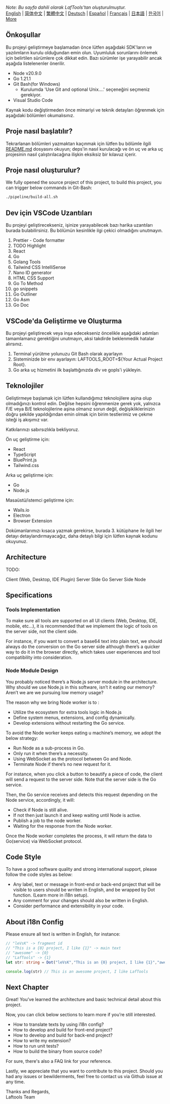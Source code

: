 <i>Note: Bu sayfa dahili olarak LafTools'tan oluşturulmuştur.</i> <br/> [English](/docs/en_US)  |  [简体中文](/docs/zh_CN)  |  [繁體中文](/docs/zh_HK)  |  [Deutsch](/docs/de)  |  [Español](/docs/es)  |  [Français](/docs/fr)  |  [日本語](/docs/ja)  |  [한국어](/docs/ko) | [More](/docs/) <br/>

## Önkoşullar

Bu projeyi geliştirmeye başlamadan önce lütfen aşağıdaki SDK'ların ve yazılımların kurulu olduğundan emin olun. Uyumluluk sorunlarını önlemek için belirtilen sürümlere çok dikkat edin. Bazı sürümler işe yarayabilir ancak aşağıda listelenenler önerilir.

- Node v20.9.0
- Go 1.21.1
- Git Bash(for Windows)
  - Kurulumda 'Use Git and optional Unix....' seçeneğini seçmeniz gerekiyor.
- Visual Studio Code

Kaynak kodu değiştirmeden önce mimariyi ve teknik detayları öğrenmek için aşağıdaki bölümleri okumalısınız.

## Proje nasıl başlatılır?

Tekrarlanan bölümleri yazmaktan kaçınmak için lütfen bu bölümle ilgili [README.md](../README.md) dosyasını okuyun; deps'in nasıl kurulacağı ve ön uç ve arka uç projesinin nasıl çalıştırılacağına ilişkin eksiksiz bir kılavuz içerir.

## Proje nasıl oluşturulur?

We fully opened the source project of this project, to build this project, you can trigger below commands in Git-Bash:

```bash
./pipeline/build-all.sh
```

## Dev için VSCode Uzantıları

Bu projeyi geliştirecekseniz, işinize yarayabilecek bazı harika uzantıları burada bulabilirsiniz. Bu bölümün kesinlikle ilgi çekici olmadığını unutmayın.

1. Prettier - Code formatter
2. TODO Highlight
3. React
4. Go
5. Golang Tools
6. Tailwind CSS IntelliSense
7. Nano ID generator
8. HTML CSS Support
9. Go To Method
10. go snippets
11. Go Outliner
12. Go Asm
13. Go Doc

## VSCode'da Geliştirme ve Oluşturma

Bu projeyi geliştirecek veya inşa edecekseniz öncelikle aşağıdaki adımları tamamlamanız gerektiğini unutmayın, aksi takdirde beklenmedik hatalar alırsınız.

1. Terminal yürütme yolunuzu Git Bash olarak ayarlayın
2. Sisteminizde bir env ayarlayın: LAFTOOLS_ROOT=${Your Actual Project Root}.
3. Go arka uç hizmetini ilk başlattığınızda dlv ve gopls'i yükleyin.

## Teknolojiler

Geliştirmeye başlamak için lütfen kullandığımız teknolojilere aşina olup olmadığınızı kontrol edin. Değilse hepsini öğrenmenize gerek yok, yalnızca F/E veya B/E teknolojilerine aşina olmanız sorun değil, değişikliklerinizin doğru şekilde yapıldığından emin olmak için birim testlerimiz ve çekme isteği iş akışımız var.

Katkılarınızı sabırsızlıkla bekliyoruz.

Ön uç geliştirme için:

- React
- TypeScript
- BluePrint.js
- Tailwind.css

Arka uç geliştirme için:

- Go
- Node.js

Masaüstü/istemci geliştirme için:

- Wails.io
- Electron
- Browser Extension

Dokümanlarımızı kısaca yazmak gerekirse, burada 3. kütüphane ile ilgili her detayı detaylandırmayacağız, daha detaylı bilgi için lütfen kaynak kodunu okuyunuz.

## Architecture

TODO:

Client (Web, Desktop, IDE Plugin)
<interact with>
Server SIde Go
<interact with>
Server Side Node

## Specifications

### Tools Implementation

To make sure all tools are supported on all UI clients (Web, Desktop, IDE, mobile, etc…), it is recommended that we implement the logic of tools on the server side, not the client side.

For instance, if you want to convert a base64 text into plain text, we should always do the conversion on the Go server side although there’s a quicker way to do it in the browser directly, which takes user experiences and tool compatibility into consideration.

### Node Module Design

You probably noticed there’s a Node.js server module in the architecture. Why should we use Node.js in this software, isn’t it eating our memory? Aren’t we are we pursuing low memory usage?

The reason why we bring Node worker is to :

- Utilize the ecosystem for extra tools logic in Node.js
- Define system menus, extensions, and config dynamically.
- Develop extensions without restarting the Go service.

To avoid the Node worker keeps eating u machine’s memory, we adopt the below strategy:

- Run Node as a sub-process in Go.
- Only run it when there’s a necessity.
- Using WebSocket as the protocol between Go and Node.
- Terminate Node if there’s no new request for it.

For instance, when you click a button to beautify a piece of code, the client will send a request to the server side. Note that the server side is the Go service.

Then, the Go service receives and detects this request depending on the Node service, accordingly, it will:

- Check if Node is still alive.
- If not then just launch it and keep waiting until Node is active.
- Publish a job to the node worker.
- Waiting for the response from the Node worker.

Once the Node worker completes the process, it will return the data to Go(service) via WebSocket protocol.

## Code Style

To have a good software quality and strong international support, please follow the code styles as below:

- Any label, text or message in front-end or back-end project that will be visible to users should be wrriten in English, and be wrapped by Dot function. (Learn more in i18n setup).
- Any comment for your changes should also be written in English.
- Consider performance and extensibility in your code.

## About i18n Config

Please ensure all text is written in English, for instance:

```Typescript
// "leVsK" -> fragment id
// "This is a {0} project, I like {1}" -> main text
// "awesome" -> {0}
// "LafTools" -> {1}
let str: string = Dot("leVsK","This is an {0} project, I like {1}","awesome","LafTools")

console.log(str) // This is an awesome project, I like LafTools
```

## Next Chapter

Great! You’ve learned the architecture and basic technical detail about this project.

Now, you can click below sections to learn more if you’re still interested.

- How to translate texts by using i18n config?
- How to develop and build for front-end project?
- How to develop and build for back-end project?
- How to write my extension?
- How to run unit tests?
- How to build the binary from source code?

For sure, there's also a FAQ link for your reference.

Lastly, we appreciate that you want to contribute to this project. Should you had any issues or bewilderments, feel free to contact us via Github issue at any time.

Thanks and Regards,  
Laftools Team
